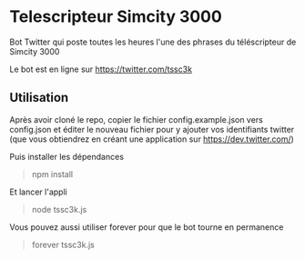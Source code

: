 # Telescripteur Simcity 3000

Bot Twitter qui poste toutes les heures l'une des phrases du téléscripteur de Simcity 3000

Le bot est en ligne sur https://twitter.com/tssc3k

## Utilisation

Après avoir cloné le repo, copier le fichier config.example.json vers config.json et éditer le nouveau fichier pour y ajouter vos identifiants twitter (que vous obtiendrez en créant une application sur https://dev.twitter.com/)

Puis installer les dépendances

> npm install

Et lancer l'appli

> node tssc3k.js

Vous pouvez aussi utiliser forever pour que le bot tourne en permanence

> forever tssc3k.js


